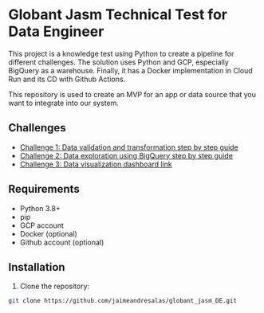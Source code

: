 # Globant Jasm Technical Test for Data Engineer

This project is a knowledge test using Python to create a pipeline for different challenges. The solution uses Python and GCP, especially BigQuery as a warehouse. Finally, it has a Docker implementation in Cloud Run and its CD with Github Actions.

This repository is used to create an MVP for an app or data source that you want to integrate into our system.

## Challenges

- [Challenge 1: Data validation and transformation step by step guide](.github/.readme/challenge_1.md/)
- [Challenge 2: Data exploration using BigQuery step by step guide](challenge_2/)
- [Challenge 3: Data visualization dashboard link](https://lookerstudio.google.com/reporting/ba576c56-9553-4960-8f5c-b32deae3ddee/)

## Requirements

- Python 3.8+
- pip
- GCP account
- Docker (optional)
- Github account (optional)

## Installation

1. Clone the repository:

```bash
git clone https://github.com/jaimeandresalas/globant_jasm_DE.git

